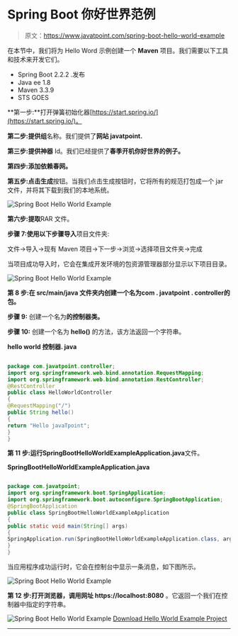 # Spring Boot 你好世界范例

> 原文：<https://www.javatpoint.com/spring-boot-hello-world-example>

在本节中，我们将为 Hello Word 示例创建一个 **Maven** 项目。我们需要以下工具和技术来开发它们。

*   Spring Boot 2.2.2 .发布
*   Java ee 1.8
*   Maven 3.3.9
*   STS GOES

**第一步:**打开弹簧初始化器[https://start.spring.io/](https://start.spring.io/)。

**第二步:**提供**组**名称。我们提供了**网站 javatpoint.**

**第三步:**提供**神器** Id。我们已经提供了**春季开机你好世界的例子。**

**第四步:**添加依赖**春网。**

**第五步:**点击**生成**按钮。当我们点击生成按钮时，它将所有的规范打包成一个 jar 文件，并将其下载到我们的本地系统。

![Spring Boot Hello World Example](../img/deb5914f7ab3a123aa9ccb8772ad367c.png)

**第六步:提取**RAR 文件。

**步骤 7:使用以下步骤导入**项目文件夹:

文件->导入->现有 Maven 项目->下一步->浏览->选择项目文件夹->完成

当项目成功导入时，它会在集成开发环境的包资源管理器部分显示以下项目目录。

![Spring Boot Hello World Example](../img/dc94a3d0def92d237b631cb93fedeebb.png)

**第 8 步:**在 **src/main/java 文件夹内创建一个名为**com . javatpoint . controller**的包。**

**步骤 9:** 创建一个名为**的控制器类。**

**步骤 10:** 创建一个名为 **hello()** 的方法，该方法返回一个字符串。

**hello world 控制器. java**

```java

package com.javatpoint.controller;
import org.springframework.web.bind.annotation.RequestMapping;
import org.springframework.web.bind.annotation.RestController;
@RestController
public class HelloWorldController 
{
@RequestMapping("/")
public String hello() 
{
return "Hello javaTpoint";
}
}

```

**第 11 步:**运行**SpringBootHelloWorldExampleApplication.java**文件。

**SpringBootHelloWorldExampleApplication.java**

```java

package com.javatpoint;
import org.springframework.boot.SpringApplication;
import org.springframework.boot.autoconfigure.SpringBootApplication;
@SpringBootApplication
public class SpringBootHelloWorldExampleApplication
{
public static void main(String[] args) 
{
SpringApplication.run(SpringBootHelloWorldExampleApplication.class, args);
}
}

```

当应用程序成功运行时，它会在控制台中显示一条消息，如下图所示。

![Spring Boot Hello World Example](../img/30763f35981303662373e9b4759ebe89.png)

**第 12 步:**打开浏览器，调用**网址 https://localhost:8080** 。它返回一个我们在控制器中指定的字符串。

![Spring Boot Hello World Example](../img/b69fb8f692326ed22202c18d857b3c71.png)
[Download Hello World Example Project](https://static.javatpoint.com/springboot/download/spring-boot-hello-world-example.zip)

* * *
